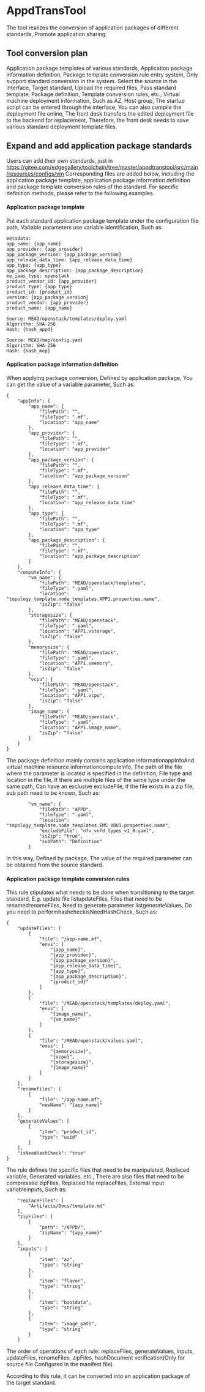 # AppdTransTool
The tool realizes the conversion of application packages of different standards, Promote application sharing.

## Tool conversion plan 
Application package templates of various standards, Application package information definition, Package template conversion rule entry system, Only support standard conversion in the system.
Select the source in the interface, Target standard, Upload the required files, Pass standard template, Package definition, Template conversion rules, etc., Virtual machine deployment information, Such as AZ, Host group, The startup script can be entered through the interface, You can also compile the deployment file online, The front desk transfers the edited deployment file to the backend for replacement, Therefore, the front desk needs to save various standard deployment template files.

## Expand and add application package standards

Users can add their own standards, just in https://gitee.com/edgegallery/toolchain/tree/master/appdtranstool/src/main/resources/configs/vm Corresponding files are added below, including the application package template, application package information definition and package template conversion rules of the standard. For specific definition methods, please refer to the following examples.

#### Application package template

Put each standard application package template under the configuration file path, Variable parameters use variable identification, Such as:

```
metadata:
app_name: {app_name}
app_provider: {app_provider}
app_package_version: {app_package_version}
app_release_data_time: {app_release_data_time}
app_type: {app_type}
app_package_description: {app_package_description}
me_iaas_type: openstack
product_vendor_id: {app_provider}
product_type: {app_type}
product_id: {product_id}
version: {app_package_version}
product_vendor: {app_provider}
product_name: {app_name}

Source: MEAD/openstack/templates/deploy.yaml
Algorithm: SHA-256
Hash: {hash_appd}

Source: MEAD/mep/config.yaml
Algorithm: SHA-256
Hash: {hash_mep}
```

#### Application package information definition

When applying package conversion, Defined by application package, You can get the value of a variable parameter, Such as:

```
{
    "appInfo": {
        "app_name": {
            "filePath": "",
            "fileType": ".mf",
            "location": "app_name"
        },
        "app_provider": {
            "filePath": "",
            "fileType": ".mf",
            "location": "app_provider"
        },
        "app_package_version": {
            "filePath": "",
            "fileType": ".mf",
            "location": "app_package_version"
        },
        "app_release_data_time": {
            "filePath": "",
            "fileType": ".mf",
            "location": "app_release_data_time"
        },
        "app_type": {
            "filePath": "",
            "fileType": ".mf",
            "location": "app_type"
        },
        "app_package_description": {
            "filePath": "",
            "fileType": ".mf",
            "location": "app_package_description"
        }
    },
    "computeInfo": {
        "vm_name": {
            "filePath": "MEAD/openstack/templates",
            "fileType": ".yaml",
            "location": "topology_template.node_templates.APP1.properties.name",
            "isZip": "false"
        },
        "storagesize": {
            "filePath": "MEAD/openstack",
            "fileType": ".yaml",
            "location": "APP1.vstorage",
            "isZip": "false"
        },
        "memorysize": {
            "filePath": "MEAD/openstack",
            "fileType": ".yaml",
            "location": "APP1.vmemory",
            "isZip": "false"
        },
        "vcpu": {
            "filePath": "MEAD/openstack",
            "fileType": ".yaml",
            "location": "APP1.vcpu",
            "isZip": "false"
        },
        "image_name": {
            "filePath": "MEAD/openstack",
            "fileType": ".yaml",
            "location": "APP1.image_name",
            "isZip": "false"
        }
    }
}
```

The package definition mainly contains application informationappInfoAnd virtual machine resource informationcomputeInfo, The path of the file where the parameter is located is specified in the definition, File type and location in the file, If there are multiple files of the same type under the same path, Can have an exclusive excludeFile, if the file exists in a zip file, sub path need to be known, Such as:

```
        "vm_name": {
            "filePath": "APPD",
            "fileType": ".yaml",
            "location": "topology_template.node_templates.EMS_VDU1.properties.name",
            "excludeFile": "nfv_vnfd_types_v1_0.yaml",
            "isZip": "true",
            "subPath": "Definition"
        }
```

in this way, Defined by package, The value of the required parameter can be obtained from the source standard.

#### Application package template conversion rules

This rule stipulates what needs to be done when transitioning to the target standard, E.g. update file listupdateFiles, Files that need to be renamedrenameFiles, Need to generate parameter listgenerateValues, Do you need to performhashcheckisNeedHashCheck, Such as:

```
{
    "updateFiles": [
        {
            "file": "/app-name.mf",
            "envs": [
                "{app_name}",
                "{app_provider}",
                "{app_package_version}",
                "{app_release_data_time}",
                "{app_type}",
                "{app_package_description}",
                "{product_id}"
            ]
        },
        {
            "file": "/MEAD/openstack/templates/deploy.yaml",
            "envs": [
                "{image_name}",
                "{vm_name}"
            ]
        },
        {
            "file": "/MEAD/openstack/values.yaml",
            "envs": [
                "{memorysize}",
                "{vcpu}",
                "{storagesize}",
                "{image_name}"
            ]
        }
    ],
    "renameFiles": [
        {
            "file": "/app-name.mf",
            "newName": "{app_name}"
        }
    ],
    "generateValues": [
        {
            "item": "product_id",
            "type": "uuid"
        }
    ],
    "isNeedHashCheck": "true"
}
```

The rule defines the specific files that need to be manipulated, Replaced variable, Generated variables, etc., There are also files that need to be compressed zipFiles, Replaced file replaceFiles, External input variableinputs, Such as:

```
    "replaceFiles": [
        "Artifacts/Docs/template.md"
    ],
    "zipFiles": [
        {
            "path": "/APPD/",
            "zipName": "{app_name}"
        }
    ],
    "inputs": [
        {
            "item": "az",
            "type": "string"
        },
        {
            "item": "flavor",
            "type": "string"
        },
        {
            "item": "bootdata",
            "type": "string"
        },
        {
            "item": "image_path",
            "type": "string"
        }
    ]
```

The order of operations of each rule: replaceFiles, generateValues, inputs, updateFiles, renameFiles, zipFiles, hashDocument verification(Only for  source file Configured in the manifest file).

According to this rule, it can be converted into an application package of the target standard.

